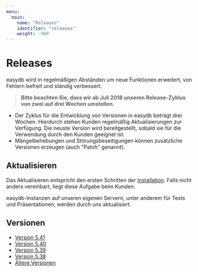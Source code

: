 ```yaml
---
menu:
  main:
    name: "Releases"
    identifier: "releases"
    weight: -980
---
```


# Releases

easydb wird in regelmäßigen Abständen um neue Funktionen erweitert, von Fehlern befreit und ständig verbessert.

> **Bitte beachten Sie, dass wir ab Juli 2018 unseren Release-Zyklus von zwei auf drei Wochen umstellen.**

- Der Zyklus für die Entwicklung von Versionen in easydb beträgt drei Wochen. Hierdurch stehen Kunden regelmäßig Aktualisierungen zur Verfügung. Die neuste Version wird bereitgestellt, sobald sie für die Verwendung durch den Kunden geeignet ist.
- Mängelbehebungen und Störungsbeseitigungen können zusätzliche Versionen erzeugen (auch "Patch" genannt).

## Aktualisieren

Das Aktualisieren entspricht den ersten Schritten der [Installation](/de/sysadmin/installation). Falls nicht anders vereinbart, liegt diese Aufgabe beim Kunden.

easydb-Instanzen auf unseren eigenen Servern, unter anderem für Tests und Präsentationen, werden durch uns aktualisiert.

## Versionen

* [Version 5.41](5.41/)
* [Version 5.40](5.40/)
* [Version 5.39](5.39/)
* [Version 5.38](5.38/)
* [Ältere Versionen](older/)





